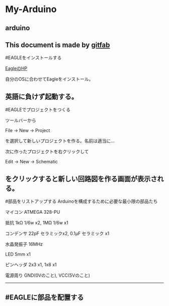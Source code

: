 # My-Arduino
## arduino
This document is made by [gitfab](http://gitfab.org)
---
#EAGLEをインストールする

[EagleのHP](http://www.cadsoftusa.com/download-eagle/?language=en)

自分のOSに合わせてEagleをインストール。

英語に負けず起動する。
---
#EAGLEでプロジェクトをつくる

ツールバーから

File -&gt; New -&gt; Project

を選択して新しいプロジェクトを作る。名前は適当に…

次に作ったプロジェクトを右クリックして

Edit -&gt; New -&gt; Schematic

をクリックすると新しい回路図を作る画面が表示される。
---
#部品をリストアップする
Arduinoを構成するために必要な最小限の部品たち

マイコン ATMEGA 328-PU

抵抗 1kΩ 1/6w x2, 1MΩ 1/6w x1

コンデンサ 22pF セラミックx2, 0.1μF セラミック x1

水晶発振子 16MHz

LED 5mm x1

ピンヘッダ 2x3 x1, 1x8 x1

電源周り GND(0Vのこと), VCC(5Vのこと)


---
#EAGLEに部品を配置する
---
